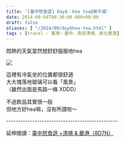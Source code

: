 ```yaml
---
title: '[臺中怒食遊] Day6：hea tea@紫牛貓'
date: 2014-09-04T09:30:00.000+08:00
draft: false
aliases: [ "/2014/09/day6hea-tea.html" ]
tags : [travel - 臺灣・臺中、南投清境、彰化鹿港]
---
```


悶熱的天氣當然想舒舒服服地hea  

[![](https://1.bp.blogspot.com/-Ju4QHdi7xpY/XExMYbRH0sI/AAAAAAAAGxk/Bryn44BHzcwKcPVy4M3cmMEm3Burjh2eQCLcBGAs/s640/14904564637_3b6d694263_z.jpg)](https://1.bp.blogspot.com/-Ju4QHdi7xpY/XExMYbRH0sI/AAAAAAAAGxk/Bryn44BHzcwKcPVy4M3cmMEm3Burjh2eQCLcBGAs/s1600/14904564637_3b6d694263_z.jpg)

這裡有冷氣坐的位置都很舒適  
大大塊落地玻璃可以看「風景」  
（雖然出面是馬路一條 XDDD）  
  
不過飲品其實很一般  
但地方好hea嘛，沒有所謂啦～  
  
\-----------------------------------------------  
  
延伸閱讀：[臺中怒食遊 +清境 & 鹿港（8D7N）](http://www.hidie.net/2014/09/8d7n.html)